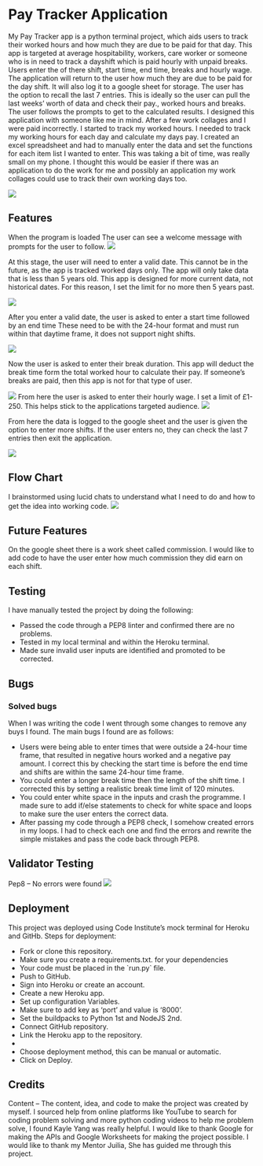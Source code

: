 <h1>Pay Tracker Application</h1>
<p>
My Pay Tracker app is a python terminal project, which aids users to track their worked hours and how much they are due to be paid for that day. This app is targeted at average hospitability, workers, care worker or someone who is in need to track a dayshift which is paid hourly with unpaid breaks. 
Users enter the of there shift, start time, end time, breaks and hourly wage. The application will return to the user how much they are due to be paid for the day shift. It will also log it to a google sheet for storage. The user has the option to recall the last 7 entries. This is ideally so the user can pull the last weeks’ worth of data and check their pay., worked hours and breaks.
The user follows the prompts to get to the calculated results. 
I designed this application with someone like me in mind. After a few work collages and I were paid incorrectly. I started to track my worked hours.
I needed to track my working hours for each day and calculate my days pay. I created an excel spreadsheet and had to manually enter the data and set the functions for each item list I wanted to enter. This was taking a bit of time, was really small on my phone. I thought this would be easier if there was an application to do the work for me and possibly an application my work collages could use to track their own working days too.
</p>
<img src="/workspace/Working-Hours-Tracker-PP3/images/ppemain.png">

<h2>Features</h2>

<p>
When the program is loaded
The user can see a welcome message with prompts for the user to follow.

<img src="/workspace/Working-Hours-Tracker-PP3/images/p1.png">

At this stage, the user will need to enter a valid date. This cannot be in the future, as the app is tracked worked days only. The app will only take data that is less than 5 years old. This app is designed for more current data, not historical dates. For this reason, I set the limit for no more then 5 years past. 

<img src="/workspace/Working-Hours-Tracker-PP3/images/p2.png">

After you enter a valid date, the user is asked to enter a start time followed by an end time These need to be with the 24-hour format and must run within that daytime frame, it does not support night shifts. 

<img src="/workspace/Working-Hours-Tracker-PP3/images/p4.png">

Now the user is asked to enter their break duration. This app will deduct the break time form the total worked hour to calculate their pay. If someone’s breaks are paid, then this app is not for that type of user.

<img src="/workspace/Working-Hours-Tracker-PP3/images/p5.png">
From here the user is asked to enter their hourly wage. I set a limit of £1-250. This helps stick to the applications targeted audience.

<img src="/workspace/Working-Hours-Tracker-PP3/images/pp7.png">


From here the data is logged to the google sheet and the user is given the option to enter more shifts. If the user enters no, they can check the last 7 entries then exit the application.

<img src="/workspace/Working-Hours-Tracker-PP3/images/pp3final.png">
</p>
<h2>Flow Chart</h2>

<p>
I brainstormed using lucid chats to understand what I need to do and how to get the idea into working code. 
<img src="/workspace/Working-Hours-Tracker-PP3/images/flow.png">
</p>

<h2>Future Features</h2>
<p>
On the google sheet there is a work sheet called commission. I would like to add code to have the user enter how much commission they did earn on each shift.
</p>

<h2>Testing</h2>
<p>
I have manually tested the project by doing the following:
<ul>
	<li>Passed the code through a PEP8 linter and confirmed there are no problems.</li>
	<li>Tested in my local terminal and within the Heroku terminal.</li>
	<li>Made sure invalid user inputs are identified and promoted to be corrected.</li>
    </ul>
</p>
<h2>Bugs</h2>

<h3>Solved bugs</h3>
When I was writing the code I went through some changes to remove any buys I found. The main bugs I found are as follows:
<ul>
<li>Users were being able to enter times that were outside a 24-hour time frame, that resulted in negative hours worked and a negative pay amount. I correct this by checking the start time is before the end time and shifts are within the same 24-hour time frame.</li>
<li>You could enter a longer break time then the length of the shift time. I corrected this by setting a realistic break time limit of 120 minutes.</li>
<li>You could enter white space in the inputs and crash the programme. I made sure to add if/else statements to check for white space and loops to make sure the user enters the correct data.</li>
<li>After passing my code through a PEP8 check, I somehow created errors in my loops. I had to check each one and find the errors and rewrite the simple mistakes and pass the code back through PEP8.</li>
</ul>

<h2>Validator Testing</h2>
<p>
Pep8 – No errors were found 
<img src="/workspace/Working-Hours-Tracker-PP3/images/PEPcheck.png">
</p>


<h2>Deployment</h2>
This project was deployed using Code Institute’s mock terminal for Heroku and GitHb.
Steps for deployment:
<ul>
<li>Fork or clone this repository.</li>
<li>Make sure you create a requirements.txt. for your dependencies</li>
<li>Your code must be placed in the `run.py` file.</li>
<li>Push to GitHub.</li>
<li>Sign into Heroku or create an account.</li>
<li>Create a new Heroku app.</li>
<li>Set up configuration Variables.</li>
<li>Make sure to add key as ‘port’ and value is ‘8000’.</li>
<li>Set the buildpacks to Python 1st and NodeJS 2nd.</li>
<li>Connect GitHub repository.</li>
<li>Link the Heroku app to the repository.<li>
<li>Choose deployment method, this can be manual or automatic.</li>
<li>Click on Deploy.</li>
</ul>

<h2>Credits</h2>
<p>
Content – The content, idea, and code to make the project was created by myself. I sourced help from online platforms like YouTube to search for coding problem solving and more python coding videos to help me problem solve, I found Kayle Yang was really helpful.
I would like to thank Google for making the APIs and Google Worksheets for making the project possible. I would like to thank my Mentor Juilia, She has guided me through this project.
</p>

